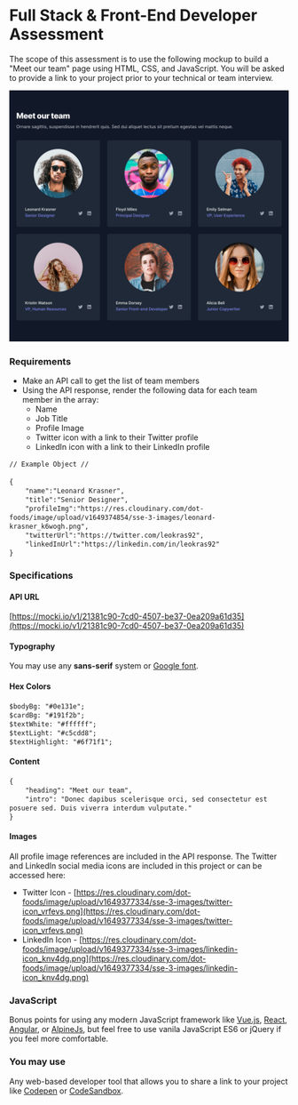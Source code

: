 # Full Stack & Front-End Developer Assessment 

The scope of this assessment is to use the following mockup to build a "Meet our team" page using HTML, CSS, and JavaScript.  You will be asked to provide a link to your project prior to your technical or team interview.

![Meet our team](meet-our-team.jpg)

### Requirements
* Make an API call to get the list of team members
* Using the API response, render the following data for each team member in the array:
  * Name
  * Job Title
  * Profile Image
  * Twitter icon with a link to their Twitter profile
  * LinkedIn icon with a link to their LinkedIn profile

```
// Example Object //

{
    "name":"Leonard Krasner",
    "title":"Senior Designer",
    "profileImg":"https://res.cloudinary.com/dot-foods/image/upload/v1649374854/sse-3-images/leonard-krasner_k6wogh.png",
    "twitterUrl":"https://twitter.com/leokras92",
    "linkedInUrl":"https://linkedin.com/in/leokras92"
}
```

### Specifications

#### API URL
[https://mocki.io/v1/21381c90-7cd0-4507-be37-0ea209a61d35](https://mocki.io/v1/21381c90-7cd0-4507-be37-0ea209a61d35)

#### Typography
You may use any **sans-serif** system or [Google font](https://fonts.google.com/). 

#### Hex Colors
```
$bodyBg: "#0e131e";
$cardBg: "#191f2b";
$textWhite: "#ffffff";
$textLight: "#c5cdd8";
$textHighlight: "#6f71f1";
```
#### Content
```
{
    "heading": "Meet our team",
    "intro": "Donec dapibus scelerisque orci, sed consectetur est posuere sed. Duis viverra interdum vulputate."
}
```
#### Images 
All profile image references are included in the API response. The Twitter and LinkedIn social media icons are included in this project or can be accessed here:

* Twitter Icon - [https://res.cloudinary.com/dot-foods/image/upload/v1649377334/sse-3-images/twitter-icon_vrfevs.png](https://res.cloudinary.com/dot-foods/image/upload/v1649377334/sse-3-images/twitter-icon_vrfevs.png)
* LinkedIn Icon - [https://res.cloudinary.com/dot-foods/image/upload/v1649377334/sse-3-images/linkedin-icon_knv4dg.png](https://res.cloudinary.com/dot-foods/image/upload/v1649377334/sse-3-images/linkedin-icon_knv4dg.png)

### JavaScript
Bonus points for using any modern JavaScript framework like [Vue.js](https://vuejs.org/), [React](https://reactjs.org/), [Angular](https://angular.io/), or [AlpineJs](https://alpinejs.dev/), but feel free to use vanila JavaScript ES6 or jQuery if you feel more comfortable.

### You may use
Any web-based developer tool that allows you to share a link to your project like [Codepen](https://codepen.io/) or [CodeSandbox](https://codesandbox.io/).